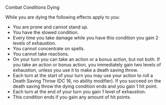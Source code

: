 Combat
Conditions
Dying
<p>
  While you are dying the following effects apply to you:
</p>
<ul>
  <li>You are prone and cannot stand up.</li>
  <li>You have the slowed condition.</li>
  <li>Every time you take damage while you have this condition you gain 2 levels of exhaustion.</li>
  <li>You cannot concentrate on spells.</li>
  <li>You cannot take reactions.</li>
  <li>On your turn you can take an action or a bonus action, but not both. If you take an action or bonus action, you immediately gain two levels of exhaustion, unless you use it to make a death saving throw.</li>
  <li>Each turn at the start of your turn you may use your action to roll a Death Saving Throw (DC 16, no ability modifier). If you succeed on the death saving throw the dying condition ends and you gain 1 hit point.</li>
  <li>Each turn at the end of your turn you gain 1 level of exhaustion.</li>
  <li>This condition ends if you gain any amount of hit points.</li>
</ul>
